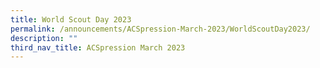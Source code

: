 ```yaml
---
title: World Scout Day 2023
permalink: /announcements/ACSpression-March-2023/WorldScoutDay2023/
description: ""
third_nav_title: ACSpression March 2023
---
```

